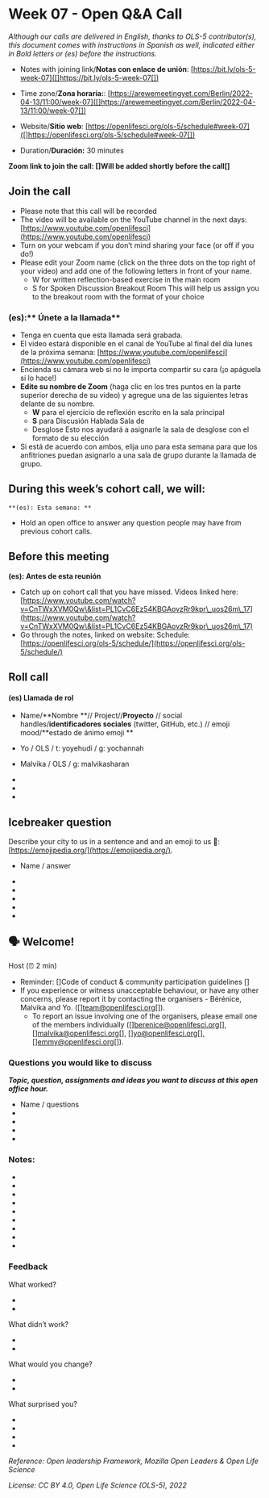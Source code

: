 
# Week 07 -  Open Q\&A Call

*Although our calls are delivered in English, thanks to OLS-5 contributor(s), this document comes with instructions in Spanish as well, indicated either in Bold letters or (es) before the instructions.* 



- Notes with joining link/**Notas con enlace de unión**: [https://bit.ly/ols-5-week-07]([]https://bit.ly/ols-5-week-07[]) 

- Time zone/**Zona horaria:**: [https://arewemeetingyet.com/Berlin/2022-04-13/11:00/week-07]([]https://arewemeetingyet.com/Berlin/2022-04-13/11:00/week-07[]) 

- Website/**Sitio web**: [https://openlifesci.org/ols-5/schedule#week-07]([]https://openlifesci.org/ols-5/schedule#week-07[])

- Duration/**Duración:** 30 minutes

**Zoom link to join the call: []Will be added shortly before the call[]**



## Join the call

   * Please note that this call will be recorded
   * The video will be available on the YouTube channel in the next days: [https://www.youtube.com/openlifesci](https://www.youtube.com/openlifesci)
   * Turn on your webcam if you don’t mind sharing your face (or off if you do!)
   * Please edit your Zoom name (click on the three dots on the top right of your video) and add one of the following letters in front of your name.
       * W for written reflection-based exercise in the main room
       * S for Spoken Discussion Breakout Room This will help us assign you to the breakout room with the format of your choice 


### (es):** Únete a la llamada**

   * Tenga en cuenta que esta llamada será grabada.
   * El video estará disponible en el canal de YouTube al final del día lunes de la próxima semana: [https://www.youtube.com/openlifesci](https://www.youtube.com/openlifesci)
   * Encienda su cámara web si no le importa compartir su cara (¡o apáguela si lo hace!)
   * **Edite su nombre de Zoom** (haga clic en los tres puntos en la parte superior derecha de su video) y agregue una de las siguientes letras delante de su nombre.
       * **W** para el ejercicio de reflexión escrito en la sala principal
       * **S** para Discusión Hablada Sala de 
       * Desglose Esto nos ayudará a asignarle la sala de desglose con el formato de su elección 
   * Si está de acuerdo con ambos, elija uno para esta semana para que los anfitriones puedan asignarlo a una sala de grupo durante la llamada de grupo. 


## During this week’s cohort call, we will:

    **(es): Esta semana: **

   * Hold an open office to answer any question people may have from previous cohort calls. 
### 

## Before this meeting

**(es): Antes de esta reunión**

   * Catch up on cohort call that you have missed. Videos linked here: [https://www.youtube.com/watch?v=CnTWxXVM0Qw\&list=PL1CvC6Ez54KBGAovzRr9kpr\_uos26m\_17](https://www.youtube.com/watch?v=CnTWxXVM0Qw\&list=PL1CvC6Ez54KBGAovzRr9kpr\_uos26m\_17)
   * Go through the notes, linked on website: Schedule: [https://openlifesci.org/ols-5/schedule/](https://openlifesci.org/ols-5/schedule/) 




## Roll call

#### **(es) Llamada de rol**

   * Name/**Nombre **// Project//**Proyecto** // social handles/**identificadores sociales** (twitter, GitHub, etc.) // emoji mood/**estado de ánimo emoji **
   * Yo / OLS / t: yoyehudi / g: yochannah 
   * Malvika / OLS / g: malvikasharan 
   * 

   *  
   * 



## Icebreaker question

Describe your city to us in a sentence and and an emoji to us 🌸: [https://emojipedia.org/](https://emojipedia.org/).

   * Name / answer
   * 

   *  
   *  
   *  
   *  
## 

## 🗣️ Welcome! 

Host (⏰ 2 min) 

   * Reminder: []Code of conduct \& community participation guidelines []
   * If you experience or witness unacceptable behaviour, or have any other concerns, please report it by contacting the organisers - Bérénice, Malvika and Yo. ([]team@openlifesci.org[]).
       * To report an issue involving one of the organisers, please email one of the members individually ([]berenice@openlifesci.org[], []malvika@openlifesci.org[], []yo@openlifesci.org[], []emmy@openlifesci.org[]).


### Questions you would like to discuss



***Topic, question, assignments and ideas you want to discuss at this open office hour.***

   * Name / questions
   *  
   *  
   *  
   *  


### Notes:

   * 

   *  
   *  
   *  
   *  
   *  
   *  
   *  
   *  


### Feedback

What worked?

   *  
   *  
What didn’t work?

   *  
   *  
What would you change?

   *  
   *  
What surprised you?

   *  
   *  
   * 

   * 



*Reference: Open leadership Framework, Mozilla Open Leaders \& Open Life Science*

*License: CC BY 4.0, Open Life Science (OLS-5), 2022*
